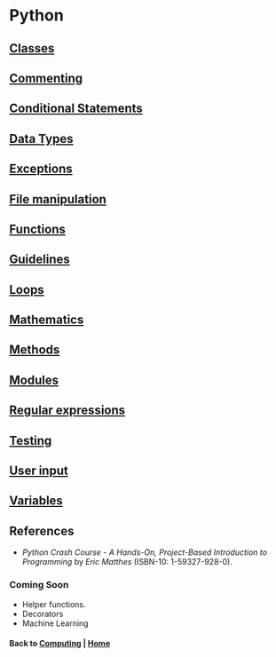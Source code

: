 # Python 

## [Classes](classes.md)

## [Commenting](comments.md)

## [Conditional Statements](conditionals.md)

## [Data Types](data_types.md)

## [Exceptions](exceptions.md)

## [File manipulation](files.md)

## [Functions](functions.md)

## [Guidelines](guidelines.md)

## [Loops](loops.md)

## [Mathematics](mathematics.md)

## [Methods](methods.md)

## [Modules](modules.md)

## [Regular expressions](regexs.md)

## [Testing](testing.md)

## [User input](user_input.md)

## [Variables](variables.md)

## References 
- *Python Crash Course - A Hands-On, Project-Based Introduction to Programming* by *Eric Matthes* (ISBN-10: 1-59327-928-0).

### Coming Soon
- Helper functions.
- Decorators
- Machine Learning

#### Back to [Computing](../README.md) | [Home](../README.md) 
